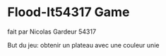 # Flood-It54317 Game
fait par Nicolas Gardeur 54317

But du jeu: obtenir un plateau avec une couleur unie 

